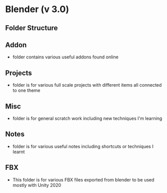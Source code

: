 # Blender (v 3.0)

## Folder Structure

## Addon 
- folder contains various useful addons found online
## Projects 
- folder is for various full scale projects with different items all connected to one theme
## Misc 
- folder is for general scratch work including new techniques I'm learning
## Notes 
- folder is for various useful notes including shortcuts or techniques I learnt
## FBX
- This folder is for various FBX files exported from blender to be used mostly with Unity 2020